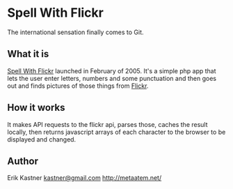 Spell With Flickr
================

The international sensation finally comes to Git.


What it is
----------

[Spell With Flickr](http://metaatem.net/words/) launched in February of 2005.
It's a simple php app that lets the user enter letters, numbers and some punctuation and then goes out and finds pictures of those things from [Flickr](http://flickr.com).


How it works
------------

It makes API requests to the flickr api, parses those, caches the result locally, then returns javascript arrays of each character to the browser to be displayed and changed.


Author
------

Erik Kastner <kastner@gmail.com>
http://metaatem.net/

